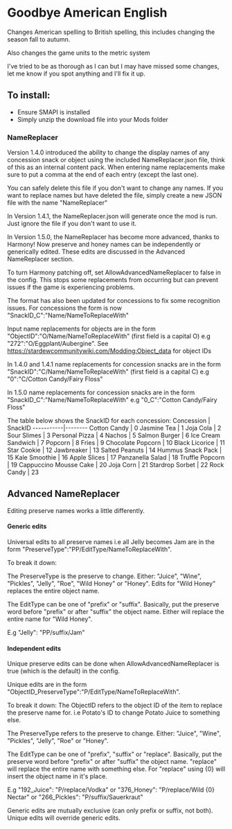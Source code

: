 # Goodbye American English #

Changes American spelling to British spelling, this includes changing the season fall to autumn.

Also changes the game units to the metric system

I've tried to be as thorough as I can but I may have missed some changes, let me know if you spot anything and I'll fix it up.

## To install: ##
- Ensure SMAPI is installed
- Simply unzip the download file into your Mods folder

### NameReplacer ###
Version 1.4.0 introduced the ability to change the display names of any concession snack or object using the included NameReplacer.json file, think of this as an internal content pack. When entering name replacements make sure to put a comma at the end of each entry (except the last one). 

You can safely delete this file if you don't want to change any names. If you want to replace names but have deleted the file, simply create a new JSON file with the name "NameReplacer"

In Version 1.4.1, the NameReplacer.json will generate once the mod is run. Just ignore the file if you don't want to use it.

In Version 1.5.0, the NameReplacer has become more advanced, thanks to Harmony! Now preserve and honey names can be independently or generically edited. These edits are discussed in the Advanced NameReplacer section. 

To turn Harmony patching off, set AllowAdvancedNameReplacer to false in the config. This stops some replacements from occurring but can prevent issues if the game is experiencing problems.

The format has also been updated for concessions to fix some recognition issues. For concessions the form is now "SnackID_C":"Name/NameToReplaceWith"

Input name replacements for objects are in the form "ObjectID":"O/Name/NameToReplaceWith" (first field is a capital O) e.g "272":"O/Eggplant/Aubergine". See https://stardewcommunitywiki.com/Modding:Object_data for object IDs

In 1.4.0 and 1.4.1 name replacements for concession snacks are in the form "SnackID":"C/Name/NameToReplaceWith" (first field is a capital C) e.g "0":"C/Cotton Candy/Fairy Floss"

In 1.5.0 name replacements for concession snacks are in the form "SnackID_C":"Name/NameToReplaceWith" e.g "0_C":"Cotton Candy/Fairy Floss"

The table below shows the SnackID for each concession:
Concession | SnackID
-----------|--------
Cotton Candy | 0
Jasmine Tea | 1
Joja Cola | 2
Sour Slimes | 3
Personal Pizza | 4
Nachos | 5
Salmon Burger | 6
Ice Cream Sandwich | 7
Popcorn | 8
Fries | 9
Chocolate Popcorn | 10
Black Licorice | 11
Star Cookie | 12
Jawbreaker | 13
Salted Peanuts | 14
Hummus Snack Pack | 15
Kale Smoothie | 16
Apple Slices | 17
Panzanella Salad | 18
Truffle Popcorn | 19
Cappuccino Mousse Cake | 20
Joja Corn | 21
Stardrop Sorbet | 22
Rock Candy | 23

## Advanced NameReplacer ##

Editing preserve names works a little differently.

#### Generic edits ####

Universal edits to all preserve names i.e all Jelly becomes Jam are in the form "PreserveType":"PP/EditType/NameToReplaceWith".

To break it down:

The PreserveType is the preserve to change. Either: "Juice", "Wine", "Pickles", "Jelly", "Roe", "Wild Honey" or "Honey". Edits for "Wild Honey" replaces the entire object name.

The EditType can be one of "prefix" or "suffix". Basically, put the preserve word before "prefix" or after "suffix" the object name. Either will replace the entire name for "Wild Honey".

E.g "Jelly": "PP/suffix/Jam"

#### Independent edits ####

Unique preserve edits can be done when AllowAdvancedNameReplacer is true (which is the default) in the config. 

Unique edits are in the form "ObjectID_PreserveType":"P/EditType/NameToReplaceWith".

To break it down:
The ObjectID refers to the object ID of the item to replace the preserve name for. i.e Potato's ID to change Potato Juice to something else.

The PreserveType refers to the preserve to change. Either: "Juice", "Wine", "Pickles", "Jelly", "Roe" or "Honey".

The EditType can be one of "prefix", "suffix" or "replace". Basically, put the preserve word before "prefix" or after "suffix" the object name. "replace" will replace the entire name with something else. For "replace" using {0} will insert the object name in it's place.

E.g "192_Juice": "P/replace/Vodka" or "376_Honey": "P/replace/Wild {0} Nectar" or "266_Pickles": "P/suffix/Sauerkraut"

Generic  edits are mutually exclusive (can only prefix or suffix, not both). Unique edits will override generic edits.



